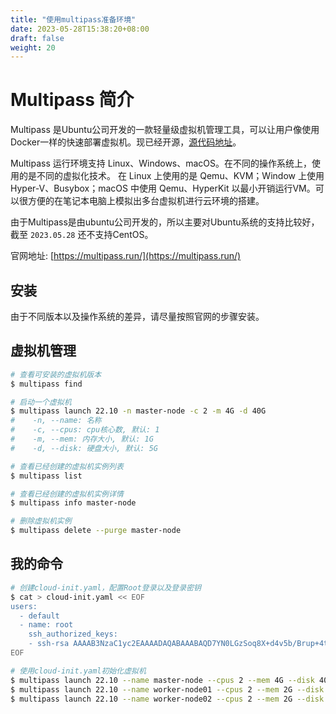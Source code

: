```yaml
---
title: "使用multipass准备环境"
date: 2023-05-28T15:38:20+08:00
draft: false
weight: 20
---
```


# Multipass 简介

Multipass 是Ubuntu公司开发的一款轻量级虚拟机管理工具，可以让用户像使用Docker一样的快速部署虚拟机。现已经开源，[源代码地址](https://github.com/canonical/multipass)。

Multipass 运行环境支持 Linux、Windows、macOS。在不同的操作系统上，使用的是不同的虚拟化技术。
在 Linux 上使用的是 Qemu、KVM；Window 上使用 Hyper-V、Busybox；macOS 中使用 Qemu、HyperKit 以最小开销运行VM。可以很方便的在笔记本电脑上模拟出多台虚拟机进行云环境的搭建。

由于Multipass是由ubuntu公司开发的，所以主要对Ubuntu系统的支持比较好，截至 `2023.05.28` 还不支持CentOS。

官网地址: [https://multipass.run/](https://multipass.run/)

## 安装

由于不同版本以及操作系统的差异，请尽量按照官网的步骤安装。

## 虚拟机管理

```bash
# 查看可安装的虚拟机版本
$ multipass find

# 启动一个虚拟机
$ multipass launch 22.10 -n master-node -c 2 -m 4G -d 40G
#    -n, --name: 名称
#    -c, --cpus: cpu核心数, 默认: 1
#    -m, --mem: 内存大小, 默认: 1G
#    -d, --disk: 硬盘大小, 默认: 5G

# 查看已经创建的虚拟机实例列表
$ multipass list

# 查看已经创建的虚拟机实例详情
$ multipass info master-node

# 删除虚拟机实例
$ multipass delete --purge master-node
```


## 我的命令

```bash
# 创建cloud-init.yaml，配置Root登录以及登录密钥
$ cat > cloud-init.yaml << EOF
users:
  - default
  - name: root
    ssh_authorized_keys:
    - ssh-rsa AAAAB3NzaC1yc2EAAAADAQABAAABAQD7YN0LGzSoq8X+d4v5b/Brup+4t6t7VpG8jmlJtwmpyrxMZ+CpbDRB5abKJ1qOBXK53FV2+xJ5nr90AxWuRomf+/NqoDWRlFgIpvmcD6dqRxKZMob1z8D18Mx9tVVup54+aeHzwVe2rDT8T5u4O4pu3h5Jzjy+fevTKNdHAA71/HQ2erQstqbaaqOMkYzn3guBTIgljrgBZEuv8BojtMLsElzGNDUWvdK6i4fGRSy0Y4GM58wI3n83BOZgpDyh69fovlFagQm48cP6eKZVA3gYg97Hm2w2ODtfusVXGFUzssYriKifSzuAG7dJRP+YpuNZxI/4qFGWDWdE3PBKwjzv
EOF

# 使用cloud-init.yaml初始化虚拟机
$ multipass launch 22.10 --name master-node --cpus 2 --mem 4G --disk 40G --cloud-init ./cloud-init.yaml
$ multipass launch 22.10 --name worker-node01 --cpus 2 --mem 2G --disk 20G --cloud-init ./cloud-init.yaml
$ multipass launch 22.10 --name worker-node02 --cpus 2 --mem 2G --disk 20G --cloud-init ./cloud-init.yaml
```

